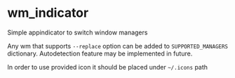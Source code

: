wm_indicator
============

Simple appindicator to switch window managers

Any wm that supports `--replace` option can be added to `SUPPORTED_MANAGERS`
dictionary. Autodetection feature may be implemented in future.

In order to use provided icon it should be placed under `~/.icons` path

